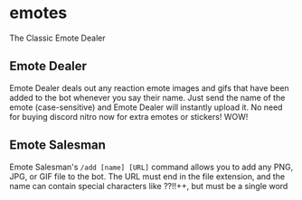 # emotes
The Classic Emote Dealer

## Emote Dealer
Emote Dealer deals out any reaction emote images and gifs that have been added to the bot whenever you say their name. Just send the name of the emote (case-sensitive) and Emote Dealer will instantly upload it.
No need for buying discord nitro now for extra emotes or stickers! WOW!


## Emote Salesman
Emote Salesman's `/add [name] [URL]` command allows you to add any PNG, JPG, or GIF file to the bot.
The URL must end in the file extension, and the name can contain special characters like ??!!++, but must be a single word

